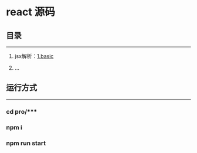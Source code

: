 <!--
 * @Descripttion: 
 * @version: v1.0
 * @Author: aguan
 * @Date: 2021-11-09 17:13:30
 * @LastEditors: aguan
 * @LastEditTime: 2021-11-09 18:33:59
-->
# react 源码

## 目录
***

1. jsx解析：[1.basic](./1.basic) 

2. ...

## 运行方式
***

### cd pro/***  
### npm i  
### npm run start

